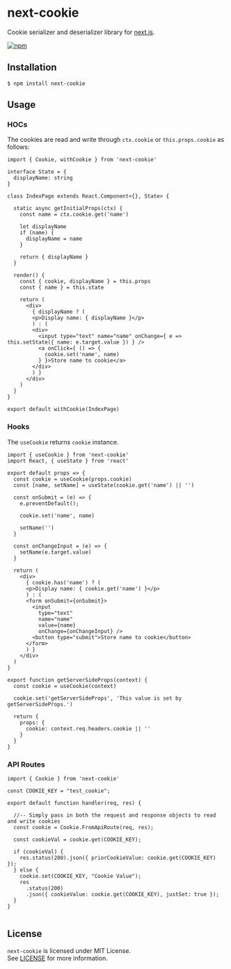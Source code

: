 # next-cookie

Cookie serializer and deserializer library for [next.js](https://nextjs.org/).

[![npm](https://nodei.co/npm/next-cookie.png?downloads=true&stars=true)](https://nodei.co/npm/next-cookie)

## Installation

```
$ npm install next-cookie
```

## Usage

### HOCs

The cookies are read and write through `ctx.cookie` or `this.props.cookie` as follows:

```tsx
import { Cookie, withCookie } from 'next-cookie'

interface State = {
  displayName: string
}

class IndexPage extends React.Component<{}, State> {

  static async getInitialProps(ctx) {
    const name = ctx.cookie.get('name')

    let displayName
    if (name) {
      displayName = name
    }

    return { displayName }
  }

  render() {
    const { cookie, displayName } = this.props
    const { name } = this.state

    return (
      <div>
        { displayName ? (
        <p>Display name: { displayName }</p>
        ) : (
        <div>
          <input type="text" name="name" onChange={ e => this.setState({ name: e.target.value }) } />
          <a onClick={ () => {
            cookie.set('name', name)
          } }>Store name to cookie</a>
        </div>
        ) }
      </div>
    )
  }
}

export default withCookie(IndexPage)
```

### Hooks

The `useCookie` returns `cookie` instance.

```tsx
import { useCookie } from 'next-cookie'
import React, { useState } from 'react'

export default props => {
  const cookie = useCookie(props.cookie)
  const [name, setName] = useState(cookie.get('name') || '')

  const onSubmit = (e) => {
    e.preventDefault();

    cookie.set('name', name)

    setName('')
  }

  const onChangeInput = (e) => {
    setName(e.target.value)
  }

  return (
    <div>
      { cookie.has('name') ? (
      <p>Display name: { cookie.get('name') }</p>
      ) : (
      <form onSubmit={onSubmit}>
        <input
          type="text"
          name="name"
          value={name}
          onChange={onChangeInput} />
        <button type="submit">Store name to cookie</button>
      </form>
      ) }
    </div>
  )
}

export function getServerSideProps(context) {
  const cookie = useCookie(context)

  cookie.set('getServerSideProps', 'This value is set by getServerSideProps.')

  return {
    props: {
      cookie: context.req.headers.cookie || ''
    }
  }
}
```

### API Routes

```tsx
import { Cookie } from 'next-cookie'

const COOKIE_KEY = "test_cookie";

export default function handler(req, res) {
  
  //-- Simply pass in both the request and response objects to read and write cookies
  const cookie = Cookie.FromApiRoute(req, res);
  
  const cookieVal = cookie.get(COOKIE_KEY);
  
  if (cookieVal) {
    res.status(200).json({ priorCookieValue: cookie.get(COOKIE_KEY) });
  } else {
    cookie.set(COOKIE_KEY, "Cookie Value");
    res
      .status(200)
      .json({ cookieValue: cookie.get(COOKIE_KEY), justSet: true });
  }
}


```

## License

`next-cookie` is licensed under MIT License.  
See [LICENSE](https://github.com/tokuda109/next-cookie/blob/master/LICENSE) for more information.
